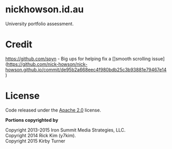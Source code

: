# nickhowson.id.au

University portfolio assessment.

# Credit
https://github.com/spyn - Big ups for helping fix a []smooth scrolling issue](https://github.com/nick-howson/nick-howson.github.io/commit/de95b2a668eec4f980bdb25c3b93881e79467e14)

# License

Code released under the [Apache 2.0][license] license.

**Portions copyrighted by**

Copyright 2013-2015 Iron Summit Media Strategies, LLC.  
Copyright 2014 Rick Kim (y7kim).  
Copyright 2015 Kirby Turner

[license]: https://github.com/kirbyt/timeline-jekyll-theme/blob/master/LICENSE
